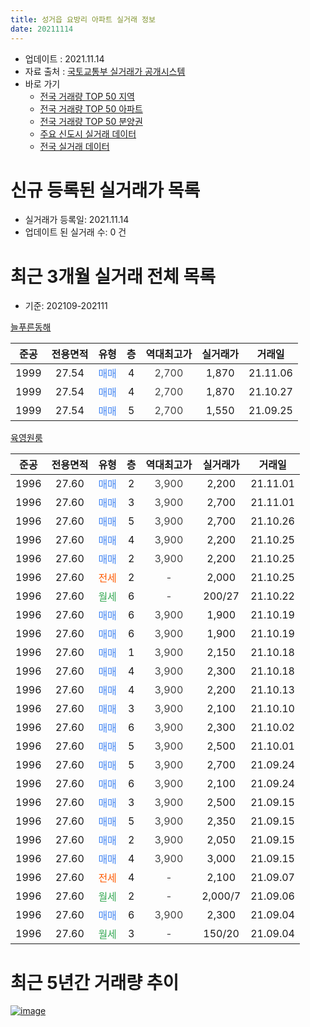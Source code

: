 ```yaml
---
title: 성거읍 요방리 아파트 실거래 정보
date: 20211114
---
```


* 업데이트 : 2021.11.14
* 자료 출처 : [국토교통부 실거래가 공개시스템](http://rt.molit.go.kr)
* 바로 가기
    * [전국 거래량 TOP 50 지역](https://apt-info.github.io/apt-trade-info/tr)
    * [전국 거래량 TOP 50 아파트](https://apt-info.github.io/apt-trade-info/ta)
    * [전국 거래량 TOP 50 분양권](https://apt-info.github.io/apt-trade-info/tb)
    * [주요 신도시 실거래 데이터](https://apt-info.github.io/apt-trade-info/newtown)
    * [전국 실거래 데이터](https://apt-info.github.io/apt-trade-info/all)



<script async src="https://pagead2.googlesyndication.com/pagead/js/adsbygoogle.js"></script>
<!-- 기본광고 -->
<ins class="adsbygoogle"
     style="display:block"
     data-ad-client="ca-pub-1142216861245946"
     data-ad-slot="4805727019"
     data-ad-format="auto"
     data-full-width-responsive="true"></ins>
<script>
     (adsbygoogle = window.adsbygoogle || []).push({});
</script>


# 신규 등록된 실거래가 목록

* 실거래가 등록일: 2021.11.14
* 업데이트 된 실거래 수: 0 건




<script async src="https://pagead2.googlesyndication.com/pagead/js/adsbygoogle.js"></script>
<!-- 기본광고 -->
<ins class="adsbygoogle"
     style="display:block"
     data-ad-client="ca-pub-1142216861245946"
     data-ad-slot="4805727019"
     data-ad-format="auto"
     data-full-width-responsive="true"></ins>
<script>
     (adsbygoogle = window.adsbygoogle || []).push({});
</script>


# 최근 3개월 실거래 전체 목록
* 기준: 202109-202111


[늘푸른동해](https://search.naver.com/search.naver?query=%EB%8A%98%ED%91%B8%EB%A5%B8%EB%8F%99%ED%95%B4)

|준공|전용면적|유형|층|역대최고가|실거래가|거래일|
|:---:|:---:|:---:|:---:|:---:|:---:|:---:|
|1999|27.54|<span style="color:#4285F3">매매</span>|4|<span style="color:#444444">2,700</span>|1,870|21.11.06|
|1999|27.54|<span style="color:#4285F3">매매</span>|4|<span style="color:#444444">2,700</span>|1,870|21.10.27|
|1999|27.54|<span style="color:#4285F3">매매</span>|5|<span style="color:#444444">2,700</span>|1,550|21.09.25|

[육영원룸](https://search.naver.com/search.naver?query=%EC%9C%A1%EC%98%81%EC%9B%90%EB%A3%B8)

|준공|전용면적|유형|층|역대최고가|실거래가|거래일|
|:---:|:---:|:---:|:---:|:---:|:---:|:---:|
|1996|27.60|<span style="color:#4285F3">매매</span>|2|<span style="color:#444444">3,900</span>|2,200|21.11.01|
|1996|27.60|<span style="color:#4285F3">매매</span>|3|<span style="color:#444444">3,900</span>|2,700|21.11.01|
|1996|27.60|<span style="color:#4285F3">매매</span>|5|<span style="color:#444444">3,900</span>|2,700|21.10.26|
|1996|27.60|<span style="color:#4285F3">매매</span>|4|<span style="color:#444444">3,900</span>|2,200|21.10.25|
|1996|27.60|<span style="color:#4285F3">매매</span>|2|<span style="color:#444444">3,900</span>|2,200|21.10.25|
|1996|27.60|<span style="color:#FF5A00">전세</span>|2|<span style="color:#444444">-</span>|2,000|21.10.25|
|1996|27.60|<span style="color:#34A853">월세</span>|6|<span style="color:#444444">-</span>|200/27|21.10.22|
|1996|27.60|<span style="color:#4285F3">매매</span>|6|<span style="color:#444444">3,900</span>|1,900|21.10.19|
|1996|27.60|<span style="color:#4285F3">매매</span>|6|<span style="color:#444444">3,900</span>|1,900|21.10.19|
|1996|27.60|<span style="color:#4285F3">매매</span>|1|<span style="color:#444444">3,900</span>|2,150|21.10.18|
|1996|27.60|<span style="color:#4285F3">매매</span>|4|<span style="color:#444444">3,900</span>|2,300|21.10.18|
|1996|27.60|<span style="color:#4285F3">매매</span>|4|<span style="color:#444444">3,900</span>|2,200|21.10.13|
|1996|27.60|<span style="color:#4285F3">매매</span>|3|<span style="color:#444444">3,900</span>|2,100|21.10.10|
|1996|27.60|<span style="color:#4285F3">매매</span>|6|<span style="color:#444444">3,900</span>|2,300|21.10.02|
|1996|27.60|<span style="color:#4285F3">매매</span>|5|<span style="color:#444444">3,900</span>|2,500|21.10.01|
|1996|27.60|<span style="color:#4285F3">매매</span>|5|<span style="color:#444444">3,900</span>|2,700|21.09.24|
|1996|27.60|<span style="color:#4285F3">매매</span>|6|<span style="color:#444444">3,900</span>|2,100|21.09.24|
|1996|27.60|<span style="color:#4285F3">매매</span>|3|<span style="color:#444444">3,900</span>|2,500|21.09.15|
|1996|27.60|<span style="color:#4285F3">매매</span>|5|<span style="color:#444444">3,900</span>|2,350|21.09.15|
|1996|27.60|<span style="color:#4285F3">매매</span>|2|<span style="color:#444444">3,900</span>|2,050|21.09.15|
|1996|27.60|<span style="color:#4285F3">매매</span>|4|<span style="color:#444444">3,900</span>|3,000|21.09.15|
|1996|27.60|<span style="color:#FF5A00">전세</span>|4|<span style="color:#444444">-</span>|2,100|21.09.07|
|1996|27.60|<span style="color:#34A853">월세</span>|2|<span style="color:#444444">-</span>|2,000/7|21.09.06|
|1996|27.60|<span style="color:#4285F3">매매</span>|6|<span style="color:#444444">3,900</span>|2,300|21.09.04|
|1996|27.60|<span style="color:#34A853">월세</span>|3|<span style="color:#444444">-</span>|150/20|21.09.04|



<script async src="https://pagead2.googlesyndication.com/pagead/js/adsbygoogle.js"></script>
<!-- 기본광고 -->
<ins class="adsbygoogle"
     style="display:block"
     data-ad-client="ca-pub-1142216861245946"
     data-ad-slot="4805727019"
     data-ad-format="auto"
     data-full-width-responsive="true"></ins>
<script>
     (adsbygoogle = window.adsbygoogle || []).push({});
</script>


# 최근 5년간 거래량 추이


<div style="width:100%;">
    <canvas id="deal_progress" height="200"></canvas>
</div>

<script>
new Chart(document.getElementById("deal_progress"), {
    type: 'line',
    data: {
        labels: ['16.01','16.02','16.03','16.04','16.05','16.06','16.07','16.08','16.09','16.10','16.11','16.12','17.01','17.02','17.03','17.04','17.05','17.06','17.07','17.08','17.09','17.10','17.11','17.12','18.01','18.02','18.03','18.04','18.05','18.06','18.07','18.08','18.09','18.10','18.11','18.12','19.01','19.02','19.03','19.04','19.05','19.06','19.07','19.08','19.09','19.10','19.11','19.12','20.01','20.02','20.03','20.04','20.05','20.06','20.07','20.08','20.09','20.10','20.11','20.12','21.01','21.02','21.03','21.04','21.05','21.06','21.07','21.08','21.09','21.10','21.11'],
        datasets: [{
            label: '매매/분양권',
            data: [7,3,8,2,10,1,5,8,2,12,5,8,3,7,5,5,3,3,9,7,5,3,9,5,4,1,7,1,2,3,1,3,2,3,4,4,8,1,3,5,1,4,2,1,5,6,2,6,0,6,6,7,1,4,4,8,4,3,4,0,3,11,3,10,3,1,5,10,8,12,3],
            borderColor: "rgba(66, 133, 243, 1)",
            backgroundColor: "rgba(66, 133, 243, 0.05)",
            borderWidth: 1,
            pointRadius: 0,
            fill: false,
            lineTension: 0
        },{
            label: '전/월세',
            data: [1,1,4,1,1,5,2,2,2,3,3,4,1,5,3,2,3,1,1,2,4,4,1,3,1,2,2,4,4,2,0,1,2,2,0,0,1,3,1,4,3,2,2,1,2,3,2,5,1,2,5,0,2,1,2,1,0,2,1,1,0,1,2,2,4,2,0,2,3,2,0],
            borderColor: "rgba(255, 90, 0, 1)",
            backgroundColor: "rgba(255, 90, 0, 0.05)",
            borderWidth: 1,
            pointRadius: 0,
            fill: false,
            lineTension: 0
        },{
            label: '합계',
            data: [8,4,12,3,11,6,7,10,4,15,8,12,4,12,8,7,6,4,10,9,9,7,10,8,5,3,9,5,6,5,1,4,4,5,4,4,9,4,4,9,4,6,4,2,7,9,4,11,1,8,11,7,3,5,6,9,4,5,5,1,3,12,5,12,7,3,5,12,11,14,3],
            borderColor: "rgba(0, 0, 0, 1)",
            backgroundColor: "rgba(0, 0, 0, 0.03)",
            borderWidth: 0.1,
            pointRadius: 0,
            fill: true,
            lineTension: 0
        }
        ]
    },
    options: {
        responsive: true,
        title: {
            display: false
        },
        tooltips: {
            mode: 'index',
            intersect: false
        },
        hover: {
            mode: 'nearest',
            intersect: true
        },
        scales: {
            xAxes: [{
                display: true,
                scaleLabel: {
                    display: true,
                    labelString: '년/월'
                }
            }],
            yAxes: [{
                display: true,
                ticks: {
                    suggestedMin: 0,
                },
                scaleLabel: {
                    display: true,
                    labelString: '실거래 수'
                }
            }]
        }
    }
});

</script>


[![image](https://apt-info.github.io/images/2020-01-03-apt-trade-info/1024x500.png)](https://play.google.com/store/apps/details?id=com.aptinfo.apttradeinfo)

